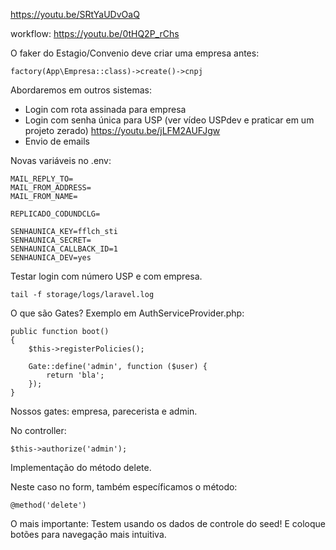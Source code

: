 https://youtu.be/SRtYaUDvOaQ

workflow: https://youtu.be/0tHQ2P_rChs


O faker do Estagio/Convenio deve criar uma empresa antes:

    factory(App\Empresa::class)->create()->cnpj

Abordaremos em outros sistemas:

 - Login com rota assinada para empresa
 - Login com senha única para USP (ver vídeo USPdev e praticar em um projeto zerado) https://youtu.be/jLFM2AUFJgw
 - Envio de emails

Novas variáveis no .env:

    MAIL_REPLY_TO=
    MAIL_FROM_ADDRESS=
    MAIL_FROM_NAME=

    REPLICADO_CODUNDCLG=

    SENHAUNICA_KEY=fflch_sti
    SENHAUNICA_SECRET=
    SENHAUNICA_CALLBACK_ID=1
    SENHAUNICA_DEV=yes

Testar login com número USP e com empresa.

    tail -f storage/logs/laravel.log

O que são Gates? Exemplo em AuthServiceProvider.php:

    public function boot()
    {
        $this->registerPolicies();

        Gate::define('admin', function ($user) {
            return 'bla';
        });
    }

Nossos gates: empresa, parecerista e admin.

No controller:

    $this->authorize('admin');

Implementação do método delete.

Neste caso no form, também específicamos o método:

    @method('delete')

O mais importante: Testem usando os dados de controle do seed!
E coloque botões para navegação mais intuitiva.





